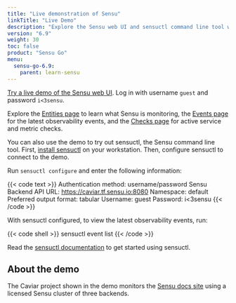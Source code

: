 ```yaml
---
title: "Live demonstration of Sensu"
linkTitle: "Live Demo"
description: "Explore the Sensu web UI and sensuctl command line tool with a live demo. View entities, observability events, and active service and metric checks."
version: "6.9"
weight: 30
toc: false
product: "Sensu Go"
menu:
  sensu-go-6.9:
    parent: learn-sensu
---
```


<a href="https://caviar.tf.sensu.io:3000" onclick="ga('send', 'event', 'Demo', 'Click', 'Main demo link');">Try a live demo of the Sensu web UI</a>.
Log in with username `guest` and password `i<3sensu`.

Explore the <a href="https://caviar.tf.sensu.io:3000/default/entities" onclick="ga('send', 'event', 'Demo', 'Click', 'Entities page');">Entities page</a> to learn what Sensu is monitoring, the <a href="https://caviar.tf.sensu.io:3000/default/events" onclick="ga('send', 'event', 'Demo', 'Click', 'Events page');">Events page</a> for the latest observability events, and the <a href="https://caviar.tf.sensu.io:3000/default/checks" onclick="ga('send', 'event', 'Demo', 'Click', 'Checks page');">Checks page</a> for active service and metric checks.

You can also use the demo to try out sensuctl, the Sensu command line tool.
First, [install sensuctl][1] on your workstation.
Then, configure sensuctl to connect to the demo.

Run `sensuctl configure` and enter the following information:

{{< code text >}}
Authentication method: username/password
Sensu Backend API URL: https://caviar.tf.sensu.io:8080
Namespace: default
Preferred output format: tabular
Username: guest
Password: i<3sensu
{{< /code >}}

With sensuctl configured, to view the latest observability events, run:

{{< code shell >}}
sensuctl event list
{{< /code >}}

Read the [sensuctl documentation][2] to get started using sensuctl.

## About the demo

The Caviar project shown in the demo monitors the [Sensu docs site][3] using a licensed Sensu cluster of three backends.

[1]: ../../operations/deploy-sensu/install-sensu#install-sensuctl
[2]: ../../sensuctl/
[3]: https://docs.sensu.io/
